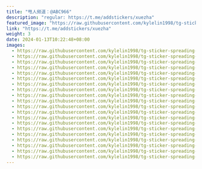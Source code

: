 ```yaml
---
title: "甩人频道：@ABC966"
description: "regular: https://t.me/addstickers/xuezha"
featured_image: "https://raw.githubusercontent.com/kylelin1998/tg-sticker-spreading-worldwide-images/main/img/8728e474-fcd1-48d1-8f0d-b0f83ab3de9d.jpg"
link: "https://t.me/addstickers/xuezha"
weight: 3
date: 2024-01-13T10:22:48+08:00
images:
  - https://raw.githubusercontent.com/kylelin1998/tg-sticker-spreading-worldwide-images/main/img/8728e474-fcd1-48d1-8f0d-b0f83ab3de9d.jpg
  - https://raw.githubusercontent.com/kylelin1998/tg-sticker-spreading-worldwide-images/main/img/82fc3389-a2f9-4782-9cee-e9956d637852.jpg
  - https://raw.githubusercontent.com/kylelin1998/tg-sticker-spreading-worldwide-images/main/img/854ae450-dfba-4b65-9523-33b47269f130.jpg
  - https://raw.githubusercontent.com/kylelin1998/tg-sticker-spreading-worldwide-images/main/img/7bf99a66-53b5-413b-bcb5-5f83d68a04fc.jpg
  - https://raw.githubusercontent.com/kylelin1998/tg-sticker-spreading-worldwide-images/main/img/48086d05-dd24-4ab9-9ab4-c28240df4b92.jpg
  - https://raw.githubusercontent.com/kylelin1998/tg-sticker-spreading-worldwide-images/main/img/36c081fd-89a2-4dc7-8940-ac2d36ce58a4.jpg
  - https://raw.githubusercontent.com/kylelin1998/tg-sticker-spreading-worldwide-images/main/img/3efacc25-f38b-4db6-851d-a1e1f70e4e60.jpg
  - https://raw.githubusercontent.com/kylelin1998/tg-sticker-spreading-worldwide-images/main/img/380db603-17ee-4956-84d7-c149fff4af60.jpg
  - https://raw.githubusercontent.com/kylelin1998/tg-sticker-spreading-worldwide-images/main/img/87e35885-bdc7-4114-8d6a-965f0b23c374.jpg
  - https://raw.githubusercontent.com/kylelin1998/tg-sticker-spreading-worldwide-images/main/img/ee331314-92ee-4870-9dbd-76c49fb5e545.jpg
  - https://raw.githubusercontent.com/kylelin1998/tg-sticker-spreading-worldwide-images/main/img/d443872b-db70-47ab-95a8-8eb43faa0994.jpg
  - https://raw.githubusercontent.com/kylelin1998/tg-sticker-spreading-worldwide-images/main/img/42bda045-728e-4fb9-a9ab-23bc45471cf8.jpg
  - https://raw.githubusercontent.com/kylelin1998/tg-sticker-spreading-worldwide-images/main/img/bf03416d-92a8-4470-b04b-306eb9b885c3.jpg
  - https://raw.githubusercontent.com/kylelin1998/tg-sticker-spreading-worldwide-images/main/img/dd2c9df2-4013-4808-baf1-5e579bd7279b.jpg
  - https://raw.githubusercontent.com/kylelin1998/tg-sticker-spreading-worldwide-images/main/img/69181c53-2cf0-49fc-bd80-0d128bd2a762.jpg
  - https://raw.githubusercontent.com/kylelin1998/tg-sticker-spreading-worldwide-images/main/img/a45ac1a1-bb9b-495e-83ea-732c47fc24b0.jpg
  - https://raw.githubusercontent.com/kylelin1998/tg-sticker-spreading-worldwide-images/main/img/e3f006fa-41fc-4cc6-b007-590cfbe0c10f.jpg
  - https://raw.githubusercontent.com/kylelin1998/tg-sticker-spreading-worldwide-images/main/img/26c584b6-0ae2-4113-9aa2-d1531a2a8ee4.jpg
  - https://raw.githubusercontent.com/kylelin1998/tg-sticker-spreading-worldwide-images/main/img/4e1d4d70-a634-4b0d-9bf4-46c99c78b2b5.jpg
  - https://raw.githubusercontent.com/kylelin1998/tg-sticker-spreading-worldwide-images/main/img/bb14d468-24d3-4fb0-826e-cf25b9245806.jpg
---
```

